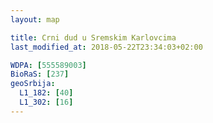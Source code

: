 ```yaml
---
layout: map

title: Crni dud u Sremskim Karlovcima
last_modified_at: 2018-05-22T23:34:03+02:00

WDPA: [555589003]
BioRaS: [237]
geoSrbija:
  L1_182: [40]
  L1_302: [16]
---
```

